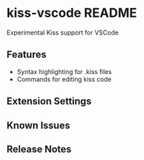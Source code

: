 # kiss-vscode README
Experimental Kiss support for VSCode

## Features

* Syntax highlighting for .kiss files
* Commands for editing kiss code

## Extension Settings

## Known Issues

## Release Notes